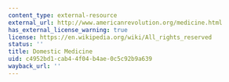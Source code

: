 ```yaml
---
content_type: external-resource
external_url: http://www.americanrevolution.org/medicine.html
has_external_license_warning: true
license: https://en.wikipedia.org/wiki/All_rights_reserved
status: ''
title: Domestic Medicine
uid: c4952bd1-cab4-4f04-b4ae-0c5c92b9a639
wayback_url: ''
---
```

